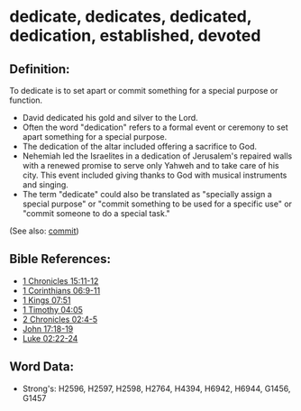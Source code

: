 # dedicate, dedicates, dedicated, dedication, established, devoted #

## Definition: ##

To dedicate is to set apart or commit something for a special purpose or function.

* David dedicated his gold and silver to the Lord.
* Often the word "dedication" refers to a formal event or ceremony to set apart something for a special purpose.
* The dedication of the altar included offering a sacrifice to God.
* Nehemiah led the Israelites in a dedication of Jerusalem's repaired walls with a renewed promise to serve only Yahweh and to take care of his city. This event included giving thanks to God with musical instruments and singing.
* The term "dedicate" could also be translated as "specially assign a special purpose" or "commit something to be used for a specific use" or "commit someone to do a special task."

(See also: [commit](../other/commit.md))

## Bible References: ##

* [1 Chronicles 15:11-12](rc://en/tn/help/1ch/15/11)
* [1 Corinthians 06:9-11](rc://en/tn/help/1co/06/09)
* [1 Kings 07:51](rc://en/tn/help/1ki/07/51)
* [1 Timothy 04:05](rc://en/tn/help/1ti/04/05)
* [2 Chronicles 02:4-5](rc://en/tn/help/2ch/02/04)
* [John 17:18-19](rc://en/tn/help/jhn/17/18)
* [Luke 02:22-24](rc://en/tn/help/luk/02/22)

## Word Data: ##

* Strong's: H2596, H2597, H2598, H2764, H4394, H6942, H6944, G1456, G1457
